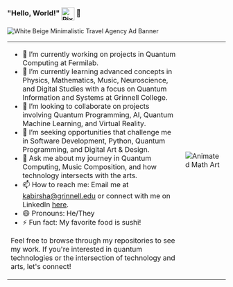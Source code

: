 ### "Hello, World!" <img src="https://github.com/shabab-kabir/shabab-kabir/assets/126777449/fb9d797c-c295-41a0-8a2c-5e535bb50fec" alt="Pixel Art of My Face" width="30" height="30" style="vertical-align: middle;"> 👋

![White Beige Minimalistic Travel Agency Ad Banner](https://github.com/shabab-kabir/shabab-kabir/assets/126777449/fd783450-d003-442a-a22c-d962b1af4b39)

<table>
<tr>
<td>

- 🔭 I’m currently working on projects in Quantum Computing at Fermilab.
- 🌱 I’m currently learning advanced concepts in Physics, Mathematics, Music, Neuroscience, and Digital Studies with a focus on Quantum Information and Systems at Grinnell College.
- 👯 I’m looking to collaborate on projects involving Quantum Programming, AI, Quantum Machine Learning, and Virtual Reality.
- 🤔 I’m seeking opportunities that challenge me in Software Development, Python, Quantum Programming, and Digital Art & Design.
- 💬 Ask me about my journey in Quantum Computing, Music Composition, and how technology intersects with the arts.
- 📫 How to reach me: Email me at kabirsha@grinnell.edu or connect with me on LinkedIn [here](https://linkedin.com/in/shabab-kabir).
- 😄 Pronouns: He/They
- ⚡ Fun fact: My favorite food is sushi!

Feel free to browse through my repositories to see my work. If you're interested in quantum technologies or the intersection of technology and arts, let's connect!

</td>
<td>
  
<img src="https://github.com/shabab-kabir/shabab-kabir/assets/126777449/2ecc5b2c-a80e-481b-b383-9151902f7800" alt="Animated Math Art" style="max-width:100%;">

</td>
</tr>
</table>
